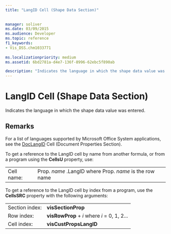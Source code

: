```yaml
---
title: "LangID Cell (Shape Data Section)"
 
 
manager: soliver
ms.date: 03/09/2015
ms.audience: Developer
ms.topic: reference
f1_keywords:
- Vis_DSS.chm1033771
 
ms.localizationpriority: medium
ms.assetid: 6bd2781a-d4e7-136f-8996-62ebc5f890ab

description: "Indicates the language in which the shape data value was entered."
---
```


# LangID Cell (Shape Data Section)

Indicates the language in which the shape data value was entered. 
  
## Remarks

For a list of languages supported by Microsoft Office System applications, see the [DocLangID](doclangid-cell-document-properties-section.md) Cell (Document Properties Section). 
  
To get a reference to the LangID cell by name from another formula, or from a program using the **CellsU** property, use: 
  
|||
|:-----|:-----|
| Cell name:  <br/> | Prop.  *name*  .LangID            where Prop.  *name*  is the row name  <br/> |
   
To get a reference to the LangID cell by index from a program, use the **CellsSRC** property with the following arguments: 
  
|||
|:-----|:-----|
| Section index:  <br/> |**visSectionProp** <br/> |
| Row index:  <br/> |**visRowProp** +  *i*            where  *i*  = 0, 1, 2...  <br/> |
| Cell index:  <br/> |**visCustPropsLangID** <br/> |
   

